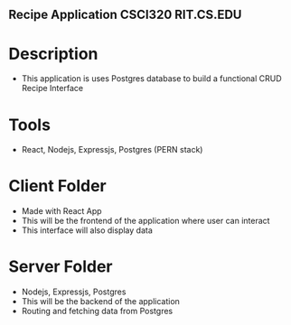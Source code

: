 ## Recipe Application CSCI320 RIT.CS.EDU

# Description
- This application is uses Postgres database to build a functional CRUD Recipe Interface

# Tools
- React, Nodejs, Expressjs, Postgres (PERN stack)

# Client Folder
- Made with React App
- This will be the frontend of the application where user can interact
- This interface will also display data

# Server Folder
- Nodejs, Expressjs, Postgres
- This will be the backend of the application 
- Routing and fetching data from Postgres 

